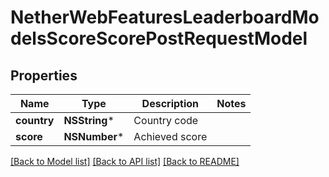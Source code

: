 # NetherWebFeaturesLeaderboardModelsScoreScorePostRequestModel

## Properties
Name | Type | Description | Notes
------------ | ------------- | ------------- | -------------
**country** | **NSString*** | Country code | 
**score** | **NSNumber*** | Achieved score | 

[[Back to Model list]](../README.md#documentation-for-models) [[Back to API list]](../README.md#documentation-for-api-endpoints) [[Back to README]](../README.md)


